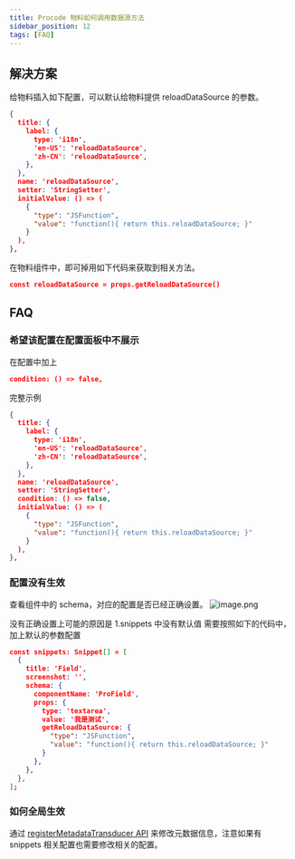 ```yaml
---
title: Procode 物料如何调用数据源方法
sidebar_position: 12
tags: [FAQ]
---
```

## 解决方案
给物料插入如下配置，可以默认给物料提供 reloadDataSource 的参数。
```json
{
  title: {
    label: {
      type: 'i18n',
      'en-US': 'reloadDataSource',
      'zh-CN': 'reloadDataSource',
    },
  },
  name: 'reloadDataSource',
  setter: 'StringSetter',
  initialValue: () => (
    {
      "type": "JSFunction",
      "value": "function(){ return this.reloadDataSource; }"
    }
  ),
},
```

在物料组件中，即可掉用如下代码来获取到相关方法。
```json
const reloadDataSource = props.getReloadDataSource()
```

## FAQ
### 希望该配置在配置面板中不展示
在配置中加上
```json
condition: () => false,
```

完整示例
```json
{
  title: {
    label: {
      type: 'i18n',
      'en-US': 'reloadDataSource',
      'zh-CN': 'reloadDataSource',
    },
  },
  name: 'reloadDataSource',
  setter: 'StringSetter',
  condition: () => false,
  initialValue: () => (
    {
      "type": "JSFunction",
      "value": "function(){ return this.reloadDataSource; }"
    }
  ),
},
```

### 配置没有生效
查看组件中的 schema，对应的配置是否已经正确设置。
![image.png](https://img.alicdn.com/imgextra/i2/O1CN015AGT4l1MwaVGGwgua_!!6000000001499-2-tps-1046-1154.png)

没有正确设置上可能的原因是
1.snippets 中没有默认值
需要按照如下的代码中，加上默认的参数配置
```json
const snippets: Snippet[] = [
  {
    title: 'Field',
    screenshot: '',
    schema: {
      componentName: 'ProField',
      props: {
        type: 'textarea',
        value: '我是测试',
        getReloadDataSource: {
          "type": "JSFunction",
          "value": "function(){ return this.reloadDataSource; }"
        }
      },
    },
  },
];
```

### 如何全局生效
通过 [registerMetadataTransducer API](/site/docs/api/material#registermetadatatransducer) 来修改元数据信息，注意如果有 snippets 相关配置也需要修改相关的配置。
